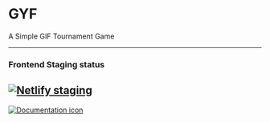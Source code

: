# GYF
A Simple GIF Tournament Game

---
### Frontend Staging status
[![Netlify staging](https://img.shields.io/netlify/57f44c16-7925-4c5d-a08a-2f1d250a615d?style=for-the-badge)](https://staging.gyf.d2a.io/)
---
[![Documentation icon](https://img.shields.io/badge/Documentation-000000?style=for-the-badge&logo=markdown&logoColor=white)](https://qwiri.github.io/GYF/)
